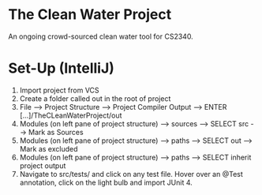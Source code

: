 The Clean Water Project
========

An ongoing crowd-sourced clean water tool for CS2340.

Set-Up (IntelliJ)
========

1. Import project from VCS
2. Create a folder called out in the root of project
3. File --> Project Structure --> Project Compiler Output --> ENTER [...]/TheCLeanWaterProject/out
4. Modules (on left pane of project structure) --> sources --> SELECT src --> Mark as Sources
5. Modules (on left pane of project structure) --> paths --> SELECT out --> Mark as excluded
6. Modules (on left pane of project structure) --> paths --> SELECT inherit project output
7. Navigate to src/tests/ and click on any test file. Hover over an @Test annotation, click on the light bulb and import
    JUnit 4.